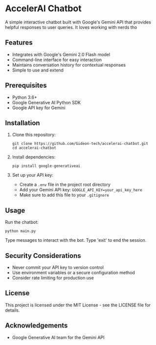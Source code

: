 # AccelerAI Chatbot

A simple interactive chatbot built with Google's Gemini API that provides helpful responses to user queries. It loves working with nerds tho

## Features

- Integrates with Google's Gemini 2.0 Flash model
- Command-line interface for easy interaction
- Maintains conversation history for contextual responses
- Simple to use and extend

## Prerequisites

- Python 3.6+
- Google Generative AI Python SDK
- Google API key for Gemini

## Installation

1. Clone this repository:
   ```
   git clone https://github.com/Gideon-tech/accelerai-chatbot.git
   cd accelerai-chatbot
   ```

2. Install dependencies:
   ```
   pip install google-generativeai
   ```

3. Set up your API key:
   - Create a `.env` file in the project root directory
   - Add your Gemini API key: `GOOGLE_API_KEY=your_api_key_here`
   - Make sure to add this file to your `.gitignore`

## Usage

Run the chatbot:

```
python main.py
```

Type messages to interact with the bot. Type 'exit' to end the session.

## Security Considerations

- Never commit your API key to version control
- Use environment variables or a secure configuration method
- Consider rate limiting for production use

## License

This project is licensed under the MIT License - see the LICENSE file for details.

## Acknowledgements

- Google Generative AI team for the Gemini API
